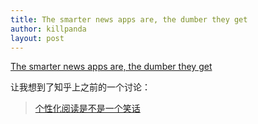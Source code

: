 ```yaml
---
title: The smarter news apps are, the dumber they get
author: killpanda
layout: post
---
```

[The smarter news apps are, the dumber they get][1]

让我想到了知乎上之前的一个讨论：

>[个性化阅读是不是一个笑话](http://www.zhihu.com/question/20582432)

 [1]: http://www.theverge.com/2014/3/6/5475778/the-smarter-news-apps-are-the-dumber-they-get

